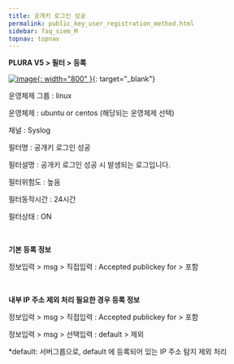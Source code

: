 ```yaml
---
title: 공개키 로그인 성공
permalink: public_key_user_registration_method.html
sidebar: faq_siem_M
topnav: topnav
---
```


**PLURA V5 > 필터 > 등록**

[![image](/docs/images/Additianal/public_key/1.png){: width="800" }](/docs/images/Additianal/public_key/1.png){: target="_blank"}

운영체제 그룹 : linux

운영체제 : ubuntu or centos (해당되는 운영체제 선택)

채널 : Syslog

필터명 : 공개키 로그인 성공

필터설명 : 공개키 로그인 성공 시 발생되는 로그입니다.

필터위험도 : 높음

필터동작시간 : 24시간

필터상태 : ON


<br />

**기본 등록 정보**

  정보입력 > msg > 직접입력 : Accepted publickey for > 포함

 
<br />

**내부 IP 주소 제외 처리 필요한 경우 등록 정보**

  정보입력 > msg > 직접입력 : Accepted publickey for > 포함

  정보입력 > msg > 선택입력 : default > 제외

 *default: 서버그룹으로, default 에 등록되어 있는 IP 주소 탐지 제외 처리